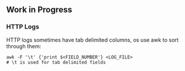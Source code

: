 ## Work in Progress

### HTTP Logs

HTTP logs sometimes have tab delimited columns, os use awk to sort through them:
```
awk -F '\t' {'print $<FIELD_NUMBER'} <LOG_FILE> 
# \t is used for tab delimited fields
```
